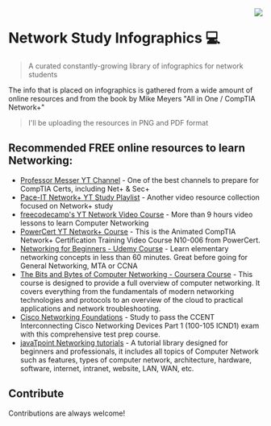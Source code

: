 <img src="https://image.flaticon.com/icons/png/128/4151/4151922.png" align="right" />

# Network Study Infographics :computer:
> A curated constantly-growing library of infographics for network students

The info that is placed on infographics is gathered from a wide amount of online resources and from the book by Mike Meyers "All in One / CompTIA Network+"
>I'll be uploading the resources in PNG and PDF format


## Recommended FREE online resources to learn Networking:

- [Professor Messer YT Channel](https://www.youtube.com/channel/UCkefXKtInZ9PLsoGRtml2FQ) - One of the best channels to prepare for CompTIA Certs, including Net+ & Sec+
- [Pace-IT Network+ YT Study Playlist](https://www.youtube.com/watch?v=11Th4KOj9lU&list=PLZ-_NHIe3LY1577D_rlfi1pXfl6YWfxi-) - Another video resource collection focused on Network+ study
- [freecodecamp's YT Network Video Course](https://www.youtube.com/watch?v=qiQR5rTSshw&t=7s) - More than 9 hours video lessons to learn Computer Networking
- [PowerCert YT Network+ Course](https://www.youtube.com/watch?v=vrh0epPAC5w&list=PLjFFGVCajRrsWQECppxgySiti47MJrATN&index=20) - This is the Animated CompTIA Network+ Certification Training Video Course N10-006 from PowerCert.
- [Networking for Beginners - Udemy Course](https://www.udemy.com/course/introduction-to-networking-for-complete-beginners/) - Learn elementary networking concepts in less than 60 minutes. Great before going for General Networking, MTA or CCNA
- [The Bits and Bytes of Computer Networking - Coursera Course](https://www.coursera.org/learn/computer-networking) - This course is designed to provide a full overview of computer networking. It covers everything from the fundamentals of modern networking technologies and protocols to an overview of the cloud to practical applications and network troubleshooting.
- [Cisco Networking Foundations](https://www.linkedin.com/learning/cert-prep-cisco-certified-entry-networking-technician-100-105) - Study to pass the CCENT Interconnecting Cisco Networking Devices Part 1 (100-105 ICND1) exam with this comprehensive test prep course.
- [javaTpoint Networking tutorials](https://www.javatpoint.com/computer-network-tutorial) - A tutorial library designed for beginners and professionals, it includes all topics of Computer Network such as features, types of computer network, architecture, hardware, software, internet, intranet, website, LAN, WAN, etc.


## Contribute

Contributions are always welcome!
